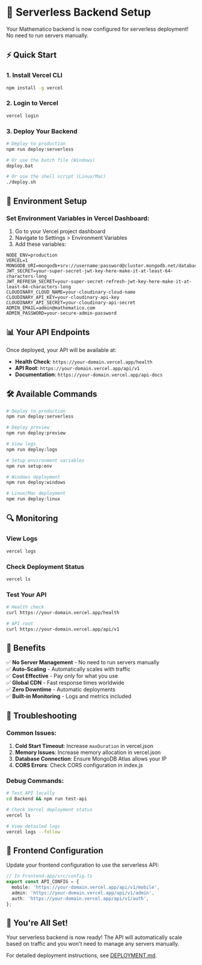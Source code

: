 # 🚀 Serverless Backend Setup

Your Mathematico backend is now configured for serverless deployment! No need to run servers manually.

## ⚡ Quick Start

### 1. Install Vercel CLI
```bash
npm install -g vercel
```

### 2. Login to Vercel
```bash
vercel login
```

### 3. Deploy Your Backend
```bash
# Deploy to production
npm run deploy:serverless

# Or use the batch file (Windows)
deploy.bat

# Or use the shell script (Linux/Mac)
./deploy.sh
```

## 🔧 Environment Setup

### Set Environment Variables in Vercel Dashboard:
1. Go to your Vercel project dashboard
2. Navigate to Settings > Environment Variables
3. Add these variables:

```env
NODE_ENV=production
VERCEL=1
MONGODB_URI=mongodb+srv://username:password@cluster.mongodb.net/database
JWT_SECRET=your-super-secret-jwt-key-here-make-it-at-least-64-characters-long
JWT_REFRESH_SECRET=your-super-secret-refresh-jwt-key-here-make-it-at-least-64-characters-long
CLOUDINARY_CLOUD_NAME=your-cloudinary-cloud-name
CLOUDINARY_API_KEY=your-cloudinary-api-key
CLOUDINARY_API_SECRET=your-cloudinary-api-secret
ADMIN_EMAIL=admin@mathematico.com
ADMIN_PASSWORD=your-secure-admin-password
```

## 📊 Your API Endpoints

Once deployed, your API will be available at:
- **Health Check**: `https://your-domain.vercel.app/health`
- **API Root**: `https://your-domain.vercel.app/api/v1`
- **Documentation**: `https://your-domain.vercel.app/api-docs`

## 🛠️ Available Commands

```bash
# Deploy to production
npm run deploy:serverless

# Deploy preview
npm run deploy:preview

# View logs
npm run deploy:logs

# Setup environment variables
npm run setup:env

# Windows deployment
npm run deploy:windows

# Linux/Mac deployment
npm run deploy:linux
```

## 🔍 Monitoring

### View Logs
```bash
vercel logs
```

### Check Deployment Status
```bash
vercel ls
```

### Test Your API
```bash
# Health check
curl https://your-domain.vercel.app/health

# API root
curl https://your-domain.vercel.app/api/v1
```

## 🎯 Benefits

✅ **No Server Management** - No need to run servers manually  
✅ **Auto-Scaling** - Automatically scales with traffic  
✅ **Cost Effective** - Pay only for what you use  
✅ **Global CDN** - Fast response times worldwide  
✅ **Zero Downtime** - Automatic deployments  
✅ **Built-in Monitoring** - Logs and metrics included  

## 🚨 Troubleshooting

### Common Issues:
1. **Cold Start Timeout**: Increase `maxDuration` in vercel.json
2. **Memory Issues**: Increase memory allocation in vercel.json
3. **Database Connection**: Ensure MongoDB Atlas allows your IP
4. **CORS Errors**: Check CORS configuration in index.js

### Debug Commands:
```bash
# Test API locally
cd Backend && npm run test-api

# Check Vercel deployment status
vercel ls

# View detailed logs
vercel logs --follow
```

## 📱 Frontend Configuration

Update your frontend configuration to use the serverless API:

```typescript
// In Frontend-app/src/config.ts
export const API_CONFIG = {
  mobile: 'https://your-domain.vercel.app/api/v1/mobile',
  admin: 'https://your-domain.vercel.app/api/v1/admin',
  auth: 'https://your-domain.vercel.app/api/v1/auth',
};
```

## 🎉 You're All Set!

Your serverless backend is now ready! The API will automatically scale based on traffic and you won't need to manage any servers manually.

For detailed deployment instructions, see [DEPLOYMENT.md](./DEPLOYMENT.md).
